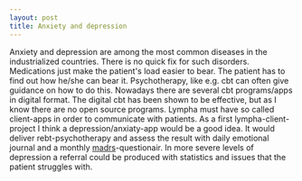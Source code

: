```yaml
---
layout: post
title: Anxiety and depression
---
```

Anxiety and depression are among the most common diseases in the industrialized countries. There is no quick fix for such disorders. Medications just make the patient's load easier to bear. The patient has to find out how he/she can bear it. Psychotherapy, like e.g. <span class="sc">cbt</span> can often give guidance on how to do this. Nowadays there are several <span class="sc">cbt</span> programs/apps in digital format. The digital <span class="sc">cbt</span> has been shown to be effective, but as I know there are no open source programs. <span class="sc">Lympha</span> must have so called client-apps in order to communicate with patients. As a first <span class="sc">lympha</span>-client-project I think a depression/anxiaty-app would be a good idea. It would deliver <span class="sc">rebt</span>-psychotherapy and assess the result with daily emotional journal and a monthly <a class="sc" href="https://en.wikipedia.org/wiki/Montgomery%E2%80%93%C3%85sberg_Depression_Rating_Scale">madrs</a>-questionair. In more severe levels of depression a referral could be produced with statistics and issues that the patient struggles with.

